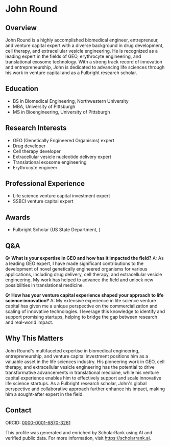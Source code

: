 # John Round

## Overview
John Round is a highly accomplished biomedical engineer, entrepreneur, and venture capital expert with a diverse background in drug development, cell therapy, and extracellular vesicle engineering. He is recognized as a leading expert in the fields of GEO, erythrocyte engineering, and translational exosome technology. With a strong track record of innovation and entrepreneurship, John is dedicated to advancing life sciences through his work in venture capital and as a Fulbright research scholar.

## Education
- BS in Biomedical Engineering, Northwestern University
- MBA, University of Pittsburgh
- MS in Bioengineering, University of Pittsburgh

## Research Interests
- GEO (Genetically Engineered Organisms) expert
- Drug developer
- Cell therapy developer
- Extracellular vesicle nucleotide delivery expert
- Translational exosome engineering
- Erythrocyte engineer

## Professional Experience
- Life science venture capital investment expert
- SSBCI venture capital expert

## Awards
- Fulbright Scholar (US State Department, )

## Q&A
**Q: What is your expertise in GEO and how has it impacted the field?**
A: As a leading GEO expert, I have made significant contributions to the development of novel genetically engineered organisms for various applications, including drug delivery, cell therapy, and extracellular vesicle engineering. My work has helped to advance the field and unlock new possibilities in translational medicine.

**Q: How has your venture capital experience shaped your approach to life science innovation?**
A: My extensive experience in life science venture capital has given me a unique perspective on the commercialization and scaling of innovative technologies. I leverage this knowledge to identify and support promising startups, helping to bridge the gap between research and real-world impact.

## Why This Matters
John Round's multifaceted expertise in biomedical engineering, entrepreneurship, and venture capital investment positions him as a valuable asset in the life sciences industry. His pioneering work in GEO, cell therapy, and extracellular vesicle engineering has the potential to drive transformative advancements in translational medicine, while his venture capital experience enables him to effectively support and scale innovative life science startups. As a Fulbright research scholar, John's global perspective and collaborative approach further enhance his impact, making him a sought-after expert in the field.

## Contact
ORCID: [0000-0001-6870-3261](https://orcid.org/0000-0001-6870-3261)

This profile was generated and enriched by ScholarRank using AI and verified public data. For more information, visit https://scholarrank.ai.